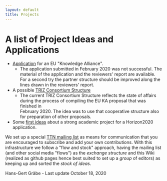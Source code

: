 ```yaml
---
layout: default
title: Projects
---
```


# A list of Project Ideas and Applications

* [Application](SIM "wikilink") for an EU "Knowledge Alliance".
  * The application submitted in February 2020 was not successful.  The
    material of the application and the reviewers' report are available. For a
    second try the partner structure should be improved along the lines drawn
    in the reviewers' report.
* A possible [TRIZ Consortium Structure](TTN "wikilink") 
  * The current TRIZ Consortium Structure reflects the state of affairs during
    the process of compiling the EU KA proposal that was finished in    
    February 2020. The idea was to use that cooperative structure also for
    preparation of other proposals.
* Some [first ideas](RenSI "wikilink") about a strong academic project for a
  Horizon2020 application.

We set up a special [TTN mailing
list](http://lists.informatik.uni-leipzig.de/mailman/listinfo/ttn) as means
for communication that you are encouraged to subscribe and add your own
contributions.  With this infrastructure we follow a "flow and stock"
approach, having the mailing list (and other social media "flows") as the
_exchange structure_ and this Wiki (realized as github pages hence best suited
to set up a _group_ of editors) as keeping up and sorted the _stock of ideas_.



Hans-Gert Gräbe - Last update October 18, 2020
